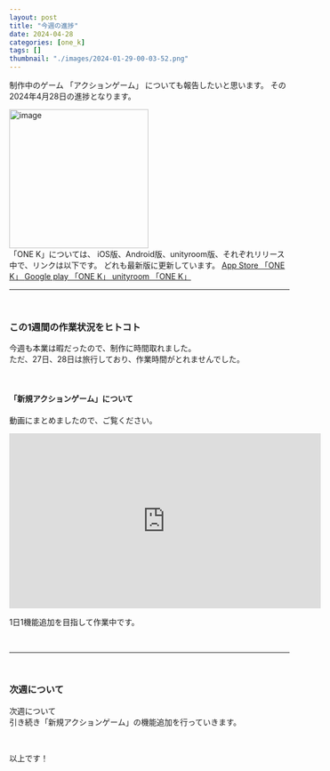 ```yaml
---
layout: post
title: "今週の進捗"
date: 2024-04-28
categories: [one_k]
tags: []
thumbnail: "./images/2024-01-29-00-03-52.png"
---
```


制作中のゲーム
「アクションゲーム」
についても報告したいと思います。
その2024年4月28日の進捗となります。  
  
<img src="{{ './images/2024-01-29-00-03-52.png' }}" alt="image" width="250" class="center-image"/>
  
<br>
「ONE K」については、
iOS版、Android版、unityroom版、それぞれリリース中で、リンクは以下です。  
どれも最新版に更新しています。  

<a class="post-link" href="https://apps.apple.com/jp/app/one-k/id6475221501">
App Store 「ONE K」
</a>

<a class="post-link" href="https://play.google.com/store/apps/details?id=com.Combo.puzzle">
Google play 「ONE K」
</a>

<a class="post-link" href="https://unityroom.com/games/combo_onek">
unityroom 「ONE K」
</a>

<br>

<hr>

<br>

### この1週間の作業状況をヒトコト
今週も本業は暇だったので、制作に時間取れました。  
ただ、27日、28日は旅行しており、作業時間がとれませんでした。  
  
  

<br>
  
  

#### 「新規アクションゲーム」について
動画にまとめましたので、ご覧ください。  
<iframe width="560" height="315" src="https://www.youtube.com/embed/Z-60qANb4ic" frameborder="0" allowfullscreen></iframe>  

1日1機能追加を目指して作業中です。  

  
<br>

<hr>

<br>

### 次週について
次週について  
引き続き「新規アクションゲーム」の機能追加を行っていきます。
  
  
<br>

以上です！  
  
